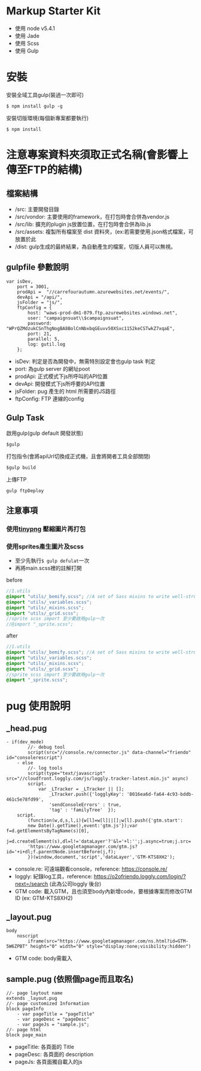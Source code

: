 # Markup Starter Kit

- 使用 node v5.4.1
- 使用 Jade
- 使用 Scss
- 使用 Gulp

# 安裝

安裝全域工具gulp(裝過一次即可)
```
$ npm install gulp -g
```

安裝切版環境(每個新專案都要執行)
```
$ npm install 
```
# 注意專案資料夾須取正式名稱(會影響上傳至FTP的結構)
## 檔案結構
- /src: 主要開發目錄
- /src/vondor: 主要使用的framework，在打包時會合併為vendor.js
- /src/lib: 擴充的plugin js放置位置，在打包時會合併為lib.js
- /src/assets: 複製所有檔案至 dist 資料夾，(ex:若需要使用.json格式檔案，可放置於此
- /dist: gulp生成的最終結果，為自動產生的檔案，切版人員可以無視。

## gulpfile 參數說明

```
var isDev,
    port = 3001,
    prodApi =  "//carrefourautumn.azurewebsites.net/events/",
    devApi = "/api/",
    jsFolder = "js/",
    ftpConfig = {
        host: "waws-prod-dm1-079.ftp.azurewebsites.windows.net",
        user: "campaignsuat\\$campaignsuat",
        password: "WPrQZMdzukCSnThgNogBA8BolCnNbxbqGEuvv50XSxc1152keCSTwkZ7xqaE",
        port: 21,
        parallel: 5,
        log: gutil.log
    };
```
- isDev: 判定是否為開發中，無需特別設定會也gulp task 判定
- port: 為gulp server 的網址poot
- prodApi: 正式模式下js所呼叫的API位置
- devApi: 開發模式下js所呼要的API位置
- jsFolder: pug 產生的 html 所需要的JS路徑
- ftpConfig: FTP 連線的config

## Gulp Task

啟用gulp(gulp default 開發狀態)
```
$gulp
```

打包指令(會將apiUrl切換成正式機，且會將開者工具全部關閉)
```
$gulp build
```

上傳FTP
```
gulp ftpDeploy
```


## 注意事項 
### 使用[tinypng](https://tinypng.com/) 壓縮圖片再打包
### 使用sprites產生圖片及scss

- 至少先執行`$ gulp defulat`一次
- 再將main.scss裡的註解打開

before
``` scss
//1.utils
@import "utils/_bemify.scss"; //A set of Sass mixins to write well-structured, maintainable, idiomatic BEM-style .scss source:
@import "utils/_variables.scss";
@import "utils/_mixins.scss";
@import "utils/_grid.scss";
//sprite scss import 至少要啟用gulp一次
//@import "_sprite.scss";
```

after

``` scss
//1.utils
@import "utils/_bemify.scss"; //A set of Sass mixins to write well-structured, maintainable, idiomatic BEM-style .scss source:
@import "utils/_variables.scss";
@import "utils/_mixins.scss";
@import "utils/_grid.scss";
//sprite scss import 至少要啟用gulp一次
@import "_sprite.scss";
```

# pug 使用說明

## _head.pug
```
- if(dev_mode)
        //- debug tool
        script(src="//console.re/connector.js" data-channel="friendo" id="consolerescript")
    - else
        //- log tools
        script(type="text/javascript" src="//cloudfront.loggly.com/js/loggly.tracker-latest.min.js" async)
        script.
            var _LTracker = _LTracker || [];
                _LTracker.push({'logglyKey': '8016ea6d-fa64-4c93-bddb-461c5e78fd99',
                'sendConsoleErrors' : true,
                'tag' : 'familyTree'  });
    script.
        (function(w,d,s,l,i){w[l]=w[l]||[];w[l].push({'gtm.start': 
        new Date().getTime(),event:'gtm.js'});var f=d.getElementsByTagName(s)[0], 
        j=d.createElement(s),dl=l!='dataLayer'?'&l='+l:'';j.async=true;j.src= 
        'https://www.googletagmanager.com/gtm.js?id='+i+dl;f.parentNode.insertBefore(j,f); 
        })(window,document,'script','dataLayer','GTM-KTS8XH2');
```
- console.re: 可遠端觀看console，reference: https://console.re/
- loggly: 紀錄log工具，reference: https://o2ofriendo.loggly.com/login/?next=/search (此為公司loggly 後台)
- GTM code: 載入GTM，且也須至body內新增code，要根據專案而修改GTM ID (ex: GTM-KTS8XH2)

## _layout.pug
```
body
    noscript
        iframe(src="https://www.googletagmanager.com/ns.html?id=GTM-5W6ZPBT" height="0" width="0" style="display:none;visibility:hidden")
```
- GTM code: body需載入

## sample.pug  (依照個page而且取名)
```
//- page laytout name
extends _layout.pug
//- page customized Information
block pageInfo
    - var pageTitle = "pageTitle"
    - var pageDesc = "pageDesc"
    - var pageJs = "sample.js";
//- page html
block page_main
```
- pageTitle: 各頁面的 Title
- pageDesc: 各頁面的 description
- pageJs: 各頁面獨自載入的js
